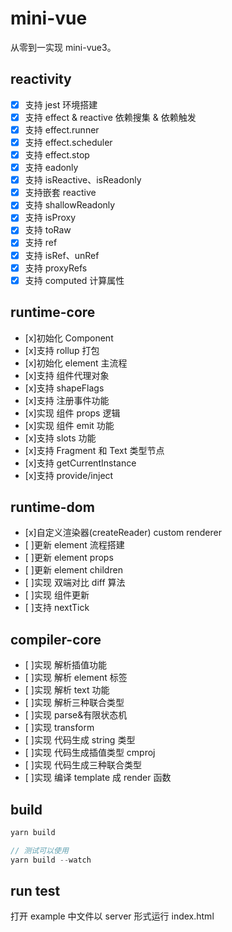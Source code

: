 # mini-vue

从零到一实现 mini-vue3。

## reactivity

- [x] 支持 jest 环境搭建
- [x] 支持 effect & reactive 依赖搜集 & 依赖触发
- [x] 支持 effect.runner
- [x] 支持 effect.scheduler
- [x] 支持 effect.stop
- [x] 支持 eadonly
- [x] 支持 isReactive、isReadonly
- [x] 支持嵌套 reactive
- [x] 支持 shallowReadonly
- [x] 支持 isProxy
- [x] 支持 toRaw
- [x] 支持 ref
- [x] 支持 isRef、unRef
- [x] 支持 proxyRefs
- [x] 支持 computed 计算属性

## runtime-core

- [x]初始化 Component
- [x]支持 rollup 打包
- [x]初始化 element 主流程
- [x]支持 组件代理对象
- [x]支持 shapeFlags
- [x]支持 注册事件功能
- [x]实现 组件 props 逻辑
- [x]实现 组件 emit 功能
- [x]支持 slots 功能
- [x]支持 Fragment 和 Text 类型节点
- [x]支持 getCurrentInstance
- [x]支持 provide/inject

## runtime-dom

- [x]自定义渲染器(createReader) custom renderer
- [ ]更新 element 流程搭建
- [ ]更新 element props
- [ ]更新 element children
- [ ]实现 双端对比 diff 算法
- [ ]实现 组件更新
- [ ]支持 nextTick

## compiler-core

- [ ]实现 解析插值功能
- [ ]实现 解析 element 标签
- [ ]实现 解析 text 功能
- [ ]实现 解析三种联合类型
- [ ]实现 parse&有限状态机
- [ ]实现 transform
- [ ]实现 代码生成 string 类型
- [ ]实现 代码生成插值类型 cmproj
- [ ]实现 代码生成三种联合类型
- [ ]实现 编译 template 成 render 函数

## build

```javascript
yarn build

// 测试可以使用
yarn build --watch
```

## run test

打开 example 中文件以 server 形式运行 index.html
